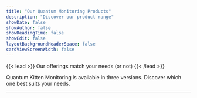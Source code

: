 ```yaml
---
title: "Our Quantum Monitoring Products"
description: "Discover our product range"
showDate: false
showAuthor: false
showReadingTime: false
showEdit: false
layoutBackgroundHeaderSpace: false
cardViewScreenWidth: false
---
```

{{< lead >}}
Our offerings match your needs (or not)
{{< /lead >}}

Quantum Kitten Monitoring is available in three versions. Discover which one best suits your needs.

---